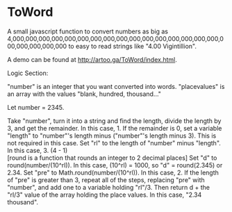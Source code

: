 # ToWord
A small javascript function to convert numbers as big as 4,000,000,000,000,000,000,000,000,000,000,000,000,000,000,000,000,000,000,000,000,000 to easy to read strings like "4.00 Vigintillion".

A demo can be found at http://artoo.ga/ToWord/index.html.

Logic Section:

"number" is an integer that you want converted into words.
"placevalues" is an array with the values "blank, hundred, thousand..."

Let number = 2345.

Take "number", turn it into a string and find the length, divide the length by 3, and get the remainder. In this case, 1.
If the remainder is 0, set a variable "length" to "number"'s length minus ("number"'s length minus 3). This is not required in this case. 
Set "rl" to the length of "number" minus "length". In this case, 3. (4 - 1)    
[round is a function that rounds an integer to 2 decimal places]
Set "d" to round(number/(10^rl)). In this case, (10^rl) = 1000, so "d" = round(2.345) or 2.34.
Set "pre" to Math.round(number/(10^rl)). In this case, 2.
If the length of "pre" is greater than 3, repeat all of the steps, replacing "pre" with "number", and add one to a variable holding "rl"/3.
Then return d + the "rl/3" value of the array holding the place values. In this case, "2.34 thousand".

